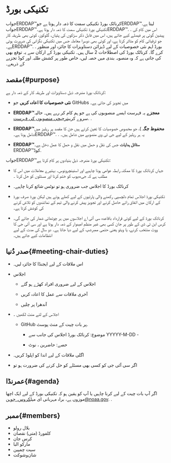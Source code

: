# تکنیکی بورڈ

جوابERDDAP™کرناٹک بورڈ تکنیکی سمت کا ذمہ دار ہوتا ہے جوERDDAP™لیتا ہے. جوابERDDAP™تکنیکی بورڈ تکنیکی سمت کا ذمہ دار ہوتا ہے۔ERDDAP™. . اس میں کام کی پیشین گوئی پر فیصلے کیے جاتے ہیں، اس میں قابل ذکر سڑکوں کی پٹیاں، گلوکوز، کوئی بھی طریقہ کار جو ترقیاتی کام کو متاثر کرتا ہے، اور کوئی بھی دوسرا معاملہ جس میں تکنیکی نگرانی کی ضرورت ہوتی ہے۔ERDDAP™. . بورڈ اہم نئی خصوصیات کے لیے ڈیزائن دستاویزات کا جائزہ اور منظور کرے گا۔ کرناٹک بورڈ کی اصطلاحات 2 سال ہیں۔ تکنیکی بورڈ کے ارکان سے یہ توقع بھی کی جاتی ہے کہ وہ منصوبہ بندی میں حصہ لیں، خاص طور پر کشش طلبہ اور کوڈ تجزیے کے ذریعے۔

## مقصد{#purpose} 

کرناٹک بورڈ مندرجہ ذیل دستاویزات اور طریقہ کار کے ذمہ دار ہے:

*  **نئی خصوصیات کا اعادہ کریں** جو GitHubs میں تجویز کی جاتی ہے۔

*  **ERDDAP™معجزے** یہ فہرست ایسے منصوبوں کی ہے جو ہم کام کر رہے ہیں۔ حالیہ سروے کريں[ترجیحی منصوبوں کی فہرست](https://github.com/ERDDAP/erddap/issues/158). .

*  **ERDDAP™محفوظ جگہ** )، جو مخصوص خصوصیات کا تعین کرتے ہیں جن کا مقصد ہر ریلیز میں شامل ہونا ہے۔ERDDAP™. . یہ ہر ریلیز کے لیے جی ٹی وی منصوبے میں شامل ہیں۔

*  **ERDDAP™سٹائل ہدایات** جس کی نقل و حمل میں نقل و حمل کا عمل دخل ہے۔ERDDAP™کوڈ.

جوابERDDAP™تکنیکی بورڈ مندرجہ ذیل بنیادوں پر کام کرتا ہے:

* جہاں کرناٹک بورڈ کا ممکنہ رابطہ عوامی ہونا چاہیے اور اسنینچرونوس۔ بہتیرے معاملات میں اس کا مطلب ہے کہ جی‌ہ‌ہ‌ہوب کو ختم کرنا اور مسئلوں کو حل کرنا ۔

* کرناٹک بورڈ کا اجلاس جب ضروری ہو تو نوٹس شائع کرنا چاہیے۔

* تکنیکی بورڈ اجلاس تمام دلچسپی رکھنے والی پارٹیوں کے لیے کھلے ہوتے ہیں لیکن بورڈ صرف بورڈ کے ارکان میں اتفاق رائے حاصل کرنے اور تجویز پیش کرنے والی ٹیم کے نمائندوں کو تلاش کرنے کی کوشش کرتا ہے۔

* کرناٹک بورڈ کے لیے کوئی قرارداد باقاعدہ سی آئی اے اجلاسوں میں ہر چوتھائی شمار کی جائے گی۔ کرس این ٹی ڈی کے طور پر جان کسی بھی غیر منظم امیدوار کے ذمہ دار ہوتا ہے اور سی آئی جی کا ووٹ منتخب کرنے، یا ویٹو یعنی حتمی ممبرشپ کے لیے دیا جاتا ہے۔ دو سال کی مدت کے لیے انتظامات کیے جاتے ہیں۔

## صدر دُنیا{#meeting-chair-duties} 

- اس ملاقات کے لیے ایجنڈا کا جائزہ لیں۔

- اجلاس

  - اجلاس کے لیے ضروری افراد کھڑے ہو گئے

  - آخری ملاقات سے عمل کا اعادہ کریں

  - آندھرا پر چلیں

- اجلاس کے لئے منٹ لکھیں ۔

  - GitHub پر بات چیت کے منٹ پوسٹ.

    - موضوع: کرناٹک بورڈ اجلاس کی جانب سے YYYYY-M-DD -

    - حصے: حاضرین ، نوٹ

- اگلی ملاقات کے لیے اندا کو اپلوڈ کریں۔

- اگر سی آئی جی کو کسی بھی مسئلے کو حل کرنے کی ضرورت ہو تو

## عمرنڈا{#agenda} 

اگر آپ بات چیت کے لیے کرنا چاہیں یا آپ کو یقین ہو کہ تکنیکی بورڈ کے لیے ایک اچھا موزوں ہے، براہ مہربانی ای میل[کروس. جوہن@noaa.gov](mailto:chris.john@noaa.gov). .

## ممبر{#members} 

* بلال رولو
* کلفورڈ (متی) نقصان
* کرس جان
* مارکو البا
* سیت چمپین
* شان‌وشوکت
